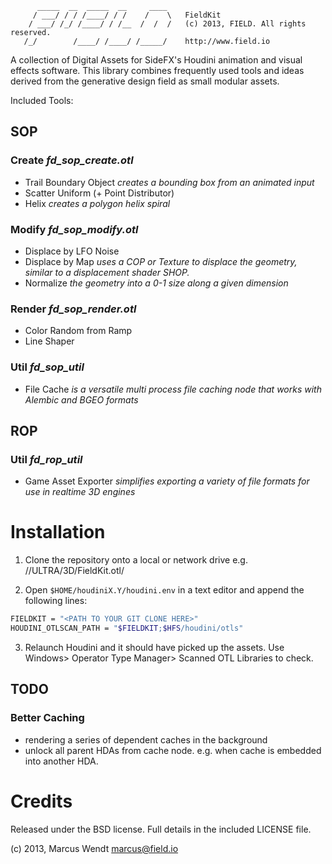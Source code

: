 ```
      _____  __  _____  __     ____
     / ___/ / / /____/ / /    /    \   FieldKit
    / ___/ /_/ /____/ / /__  /  /  /   (c) 2013, FIELD. All rights reserved.
   /_/        /____/ /____/ /_____/    http://www.field.io

```

A collection of Digital Assets for SideFX's Houdini animation and visual effects software.
This library combines frequently used tools and ideas derived from the generative design field as small modular assets.



Included Tools:

## SOP

### Create _fd_sop_create.otl_

* Trail Boundary Object _creates a bounding box from an animated input_
* Scatter Uniform (+ Point Distributor)
* Helix _creates a polygon helix spiral_

### Modify _fd_sop_modify.otl_

* Displace by LFO Noise
* Displace by Map _uses a COP or Texture to displace the geometry, similar to a displacement shader SHOP._
* Normalize _the geometry into a 0-1 size along a given dimension_


### Render _fd_sop_render.otl_

* Color Random from Ramp
* Line Shaper


### Util _fd_sop_util_

* File Cache _is a versatile multi process file caching node that works with Alembic and BGEO formats_


## ROP

### Util _fd_rop_util_

* Game Asset Exporter _simplifies exporting a variety of file formats for use in realtime 3D engines_



# Installation

1. Clone the repository onto a local or network drive e.g. //ULTRA/3D/FieldKit.otl/

2. Open ```$HOME/houdiniX.Y/houdini.env``` in a text editor and append the following lines:
```Bash
FIELDKIT = "<PATH TO YOUR GIT CLONE HERE>"
HOUDINI_OTLSCAN_PATH = "$FIELDKIT;$HFS/houdini/otls"
```

3. Relaunch Houdini and it should have picked up the assets. Use Windows> Operator Type Manager> Scanned OTL Libraries to check.

## TODO

### Better Caching

- rendering a series of dependent caches in the background
- unlock all parent HDAs from cache node. e.g. when cache is embedded into another HDA.


Credits
=======

Released under the BSD license.  Full details in the included LICENSE file.

(c) 2013, Marcus Wendt <marcus@field.io>
